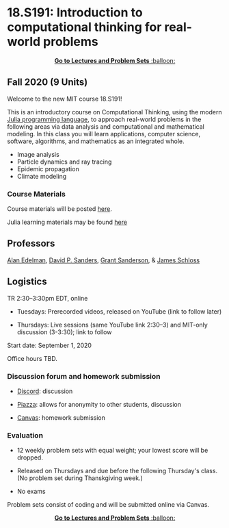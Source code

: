 # 18.S191: Introduction to computational thinking for real-world problems

<p align="center"><a href="https://github.com/mitmath/18S191/blob/master/course-materials.md"> <b>Go to Lectures and Problem Sets</b> :balloon:</a></p>

## Fall 2020 (9 Units)

Welcome to the new MIT course 18.S191!

This is an introductory course on Computational Thinking, using the modern [Julia programming language](http://www.julialang.org), to approach real-world problems in the following areas via data analysis and computational and mathematical modeling.  In this class you will learn applications, computer science, software, algorithms, and mathematics as an integrated whole.

- Image analysis
- Particle dynamics and ray tracing
- Epidemic propagation
- Climate modeling


### Course Materials
Course materials will be posted [here](course-materials.md).

Julia learning materials may be found [here](http://www.julialang.org/learning)

<!-- 

Please help edit the automatically-generated subtitles in the [lecture transcripts](https://drive.google.com/drive/folders/1ekXz8x78qnq3G-_MhOh6CYgFDbL2G6Vz)!
If you do so, please add punctuation, and please change the colour of the part you edited to a colour other than black, and different from the previous and next sections. -->

## Professors
[Alan Edelman](http://math.mit.edu/~edelman), [David P. Sanders](http://sistemas.fciencias.unam.mx/~dsanders/), [Grant Sanderson](https://www.3blue1brown.com/about), & [James Schloss](https://eapsweb.mit.edu/people/jars)

## Logistics
TR 2:30&ndash;3:30pm EDT, online

- Tuesdays: Prerecorded videos, released on YouTube (link to follow later)

- Thursdays: Live sessions (same YouTube link 2:30&ndash;3) and MIT-only discussion (3-3:30); link to follow

Start date: September 1, 2020

Office hours TBD.




### Discussion forum and homework submission
- [Discord](https://discord.gg/amhdfp): discussion

- [Piazza](https://piazza.com/class/kd33x1xnfyq3b1): allows for anonymity to other students, discussion

- [Canvas](https://canvas.mit.edu/courses/5637): homework submission


### Evaluation

*   12 weekly problem sets with equal weight; your lowest score will be dropped. 

*   Released on Thursdays and due before the following Thursday's class. (No problem set during Thanskgiving week.)

*   No exams

Problem sets consist of coding and will be submitted online via Canvas.


<p align="center"><a href="https://github.com/mitmath/18S191/blob/master/course-materials.md"> <b>Go to Lectures and Problem Sets</b> :balloon:</a></p>
